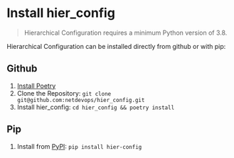 # Install hier_config

> Hierarchical Configuration requires a minimum Python version of 3.8.

Hierarchical Configuration can be installed directly from github or with pip:

## Github
1. [Install Poetry](https://python-poetry.org/docs/#installation)
2. Clone the Repository: `git clone git@github.com:netdevops/hier_config.git`
3. Install hier_config: `cd hier_config && poetry install`

## Pip
1. Install from [PyPI](https://pypi.org/project/hier-config/): `pip install hier-config`
